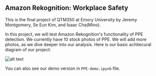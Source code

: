## Amazon Rekognition: Workplace Safety

This is the final project of QTM350 at Emory University
by Jeremy Montgomery, Se Eun Kim, and Isaac Cha(Mino).

In this project, we will test Amazon Rekognition's functionality of PPE detection.
We currently have 10 stock photos of PPE. We will add more photos, as we dive deeper into our analysis.
Here is our basic achitecural diagram of our project:

![alt text](https://qtm350-fp.s3.amazonaws.com/QTM350+Final+Architectural+Diagram.drawio.png)

You can also see our demo version in `PPE-demo.ipynb` file.
